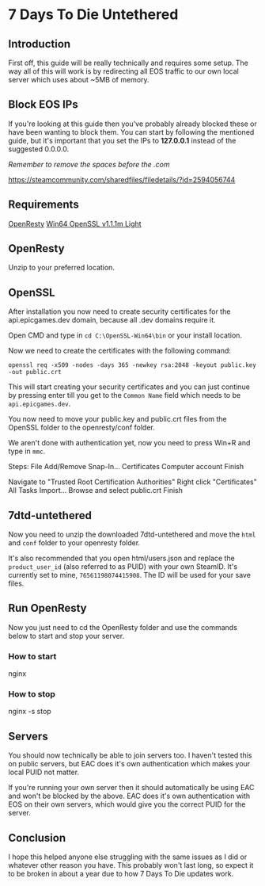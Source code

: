 # 7 Days To Die Untethered

## Introduction

First off, this guide will be really technically and requires some setup. The way all of this will work is by redirecting all EOS traffic to our own local server which uses about ~5MB of memory.

## Block EOS IPs

If you're looking at this guide then you've probably already blocked these or have been wanting to block them. You can start by following the mentioned guide, but it's important that you set the IPs to **127.0.0.1** instead of the suggested 0.0.0.0.

*Remember to remove the spaces before the .com*

https://steamcommunity.com/sharedfiles/filedetails/?id=2594056744

## Requirements

[OpenResty](https://openresty.org/en/download.html#windows)
[Win64 OpenSSL v1.1.1m Light](https://slproweb.com/products/Win32OpenSSL.html)

## OpenResty

Unzip to your preferred location.

## OpenSSL

After installation you now need to create security certificates for the api.epicgames.dev domain, because all .dev domains require it.

Open CMD and type in `cd C:\OpenSSL-Win64\bin` or your install location.

Now we need to create the certificates with the following command:

`openssl req -x509 -nodes -days 365 -newkey rsa:2048 -keyout public.key -out public.crt`

This will start creating your security certificates and you can just continue by pressing enter till you get to the `Common Name` field which needs to be `api.epicgames.dev`.

You now need to move your public.key and public.crt files from the OpenSSL folder to the openresty/conf folder.

We aren't done with authentication yet, now you need to press Win+R and type in `mmc`.

Steps:
File
Add/Remove Snap-In...
Certificates
Computer account
Finish

Navigate to "Trusted Root Certification Authorities"
Right click "Certificates"
All Tasks
Import...
Browse and select public.crt
Finish

## 7dtd-untethered

Now you need to unzip the downloaded 7dtd-untethered and move the `html` and `conf` folder to your openresty folder.

It's also recommended that you open html/users.json and replace the `product_user_id` (also referred to as PUID) with your own SteamID. It's currently set to mine, `76561198074415908`. The ID will be used for your save files.

## Run OpenResty

Now you just need to cd the OpenResty folder and use the commands below to start and stop your server. 

### How to start
nginx

### How to stop
nginx -s stop

## Servers

You should now technically be able to join servers too. I haven't tested this on public servers, but EAC does it's own authentication which makes your local PUID not matter.

If you're running your own server then it should automatically be using EAC and won't be blocked by the above. EAC does it's own authentication with EOS on their own servers, which would give you the correct PUID for the server.

## Conclusion

I hope this helped anyone else struggling with the same issues as I did or whatever other reason you have. This probably won't last long, so expect it to be broken in about a year due to how 7 Days To Die updates work.
